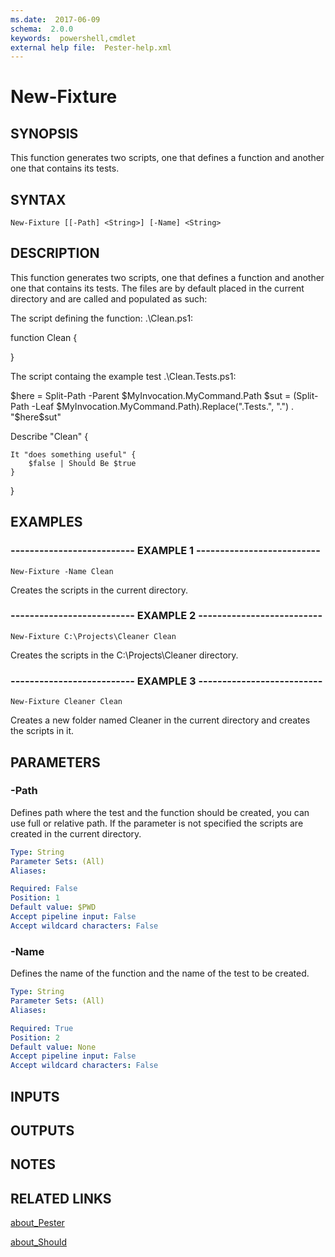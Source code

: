 ```yaml
---
ms.date:  2017-06-09
schema:  2.0.0
keywords:  powershell,cmdlet
external help file:  Pester-help.xml
---
```


# New-Fixture

## SYNOPSIS
This function generates two scripts, one that defines a function
and another one that contains its tests.

## SYNTAX

```
New-Fixture [[-Path] <String>] [-Name] <String>
```

## DESCRIPTION
This function generates two scripts, one that defines a function
and another one that contains its tests.
The files are by default
placed in the current directory and are called and populated as such:


The script defining the function: .\Clean.ps1:

function Clean {

}

The script containg the example test .\Clean.Tests.ps1:

$here = Split-Path -Parent $MyInvocation.MyCommand.Path
$sut = (Split-Path -Leaf $MyInvocation.MyCommand.Path).Replace(".Tests.", ".")
.
"$here\$sut"

Describe "Clean" {

    It "does something useful" {
        $false | Should Be $true
    }
}

## EXAMPLES

### -------------------------- EXAMPLE 1 --------------------------
```
New-Fixture -Name Clean
```

Creates the scripts in the current directory.

### -------------------------- EXAMPLE 2 --------------------------
```
New-Fixture C:\Projects\Cleaner Clean
```

Creates the scripts in the C:\Projects\Cleaner directory.

### -------------------------- EXAMPLE 3 --------------------------
```
New-Fixture Cleaner Clean
```

Creates a new folder named Cleaner in the current directory and creates the scripts in it.

## PARAMETERS

### -Path
Defines path where the test and the function should be created, you can use full or relative path.
If the parameter is not specified the scripts are created in the current directory.

```yaml
Type: String
Parameter Sets: (All)
Aliases: 

Required: False
Position: 1
Default value: $PWD
Accept pipeline input: False
Accept wildcard characters: False
```

### -Name
Defines the name of the function and the name of the test to be created.

```yaml
Type: String
Parameter Sets: (All)
Aliases: 

Required: True
Position: 2
Default value: None
Accept pipeline input: False
Accept wildcard characters: False
```

## INPUTS

## OUTPUTS

## NOTES

## RELATED LINKS

[about_Pester](https://github.com/pester/Pester/blob/master/en-US/about_Pester.help.txt)

[about_Should](https://github.com/pester/Pester/blob/master/en-US/about_Should.help.txt)

